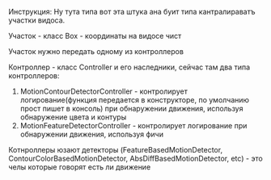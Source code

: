 Инструкция:
Ну тута типа вот эта штука ана буит типа кантралираватъ участки видоса.

Участок - класс Box - координаты на видосе чист

Участок нужно передать одному из контроллеров

Контроллер - класс Controller и его наследники, сейчас там два типа контроллеров:
  1) MotionContourDetectorController - контролирует логирование(функция передается в конструкторе, по умолчанию прост пишет в консоль) при обнаружении движения, используя обнаружение цвета и контуры
  2) MotionFeatureDetectorController - контролирует логирование при обнаружении движения, используя фичи  

Котнроллеры юзают детекторы (FeatureBasedMotionDetector, ContourColorBasedMotionDetector, AbsDiffBasedMotionDetector, etc) - это челы которые говорят есть ли движение

